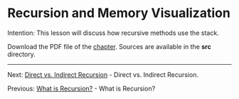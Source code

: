 # Recursion and Memory Visualization

Intention: This lesson will discuss how recursive methods use the stack.

Download the PDF file of the [chapter](chapter_2.pdf). Sources are available in the <b>src</b> directory. 


<hr>

Next: [Direct vs. Indirect Recursion](chapter_3.md "Direct vs. Indirect Recursion") - Direct vs. Indirect Recursion.

Previous: [What is Recursion?](chapter_1.md "What is Recursion?") - What is Recursion?